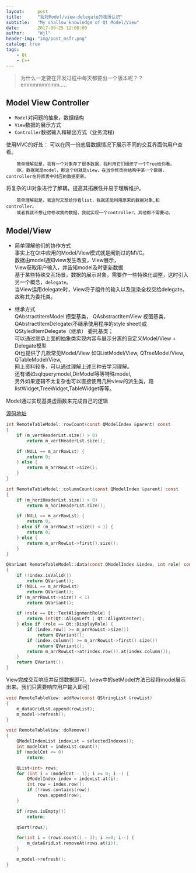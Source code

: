 ```yaml
---
layout:     post
title:      "我对Model/view-delegate的浅薄认识"
subtitle:   "My shallow knowledge of Qt Model/View"
date:       2017-09-25 12:00:00
author:     "Wjl"
header-img: "img/post_msfr.png"
catalog: true
tags:
    - Qt
    - C++
---
```


>为什么一定要在开发过程中每天都要出一个版本呢？？ emmmmmmmm.....

## Model View Controller
- `Model`对问题的抽象，数据结构
- `View`数据的展示方式
- `Controller`数据输入和输出方式（业务流程)

使用MVC的好处：
可以在同一份底层数据情况下展示不同的交互界面供用户查看。
```
    简单理解就是，我有一个对象存了很多数据，我利用它们组织了一个Tree给你看。
    OK，数据就是model，那这个树就是view，在当你修改树结构中某一个数据，controller在将原表中对应的数据更新。
```
将复杂的UI对象进行了解耦，提高其拓展性并易于理解维护。
```
    简单理解就是，我这时又想给你看list，我就还能利用原来的数据对象,和controller。
    或者我就不想让你修改我的数据，我就实现一个controller。其他都不需要动。
```

## Model/View
- 简单理解他们的协作方式  
事实上在Qt中应用的Model/View模式就是阉割过的MVC。  
数据由model通知view发生改变，View展示，  
View获取用户输入，并告知model及时更新数据  
基于某些特殊交互场景，数据的展示对象，需要作一些特殊化调整，这时引入另一个概念，`delegate`。  
当View运用delegate时，View将子组件的输入以及渲染全权交给delegate。故称其为委托类。  

- 继承方式  
QAbstractItemModel 模型基类，
QAsbstractItemView 视图基类，  
QAbstractItemDelegate(不继承使用程序的style sheet)或QStyledItemDelegate（继承） 委托基类；  
可以通过继承上面的抽象类实现内容与展示分离的自定义Model/View + Delegate模型  
Qt也提供了几款常见Model/View 如QListModel/View, QTreeModel/View, QTableModel/View,  
网上资料较多，可以通过理解上述三种去学习理解。  
还有诸如sqlquerymodel,DirModel等等特殊model,  
另外如果逻辑不太复杂也可以直接使用几种view的派生类，路listWidget,TreeWidget,TableWidget等等。  

Model通过实现基类虚函数来完成自己的逻辑  

[源码地址](https://github.com/halukasama/testTableView)    

```c
int RemoteTableModel::rowCount(const QModelIndex &parent) const
{
    if (m_vertHeaderLst.size() > 0)
        return m_vertHeaderLst.size();

    if (NULL == m_arrRowLst) {
        return 0;
    } else {
        return m_arrRowLst->size();
    }
}

int RemoteTableModel::columnCount(const QModelIndex &parent) const
{
    if (m_horiHeaderLst.size() > 0)
        return m_horiHeaderLst.size();

    if (NULL == m_arrRowLst) {
        return 0;
    } else if (m_arrRowLst->size() < 1) {
        return 0;
    } else {
        return m_arrRowLst->first().size();
    }
}

QVariant RemoteTableModel::data(const QModelIndex &index, int role) const
{
    if (!index.isValid())
        return QVariant();
    if (NULL == m_arrRowLst)
        return QVariant();
    if (m_arrRowLst->size() < 1)
        return QVariant();

    if (role == Qt::TextAlignmentRole) {
        return int(Qt::AlignLeft | Qt::AlignVCenter);
    } else if (role == Qt::DisplayRole) {
        if (index.row() >= m_arrRowLst->size())
            return QVariant();
        if (index.column() >= m_arrRowLst->first().size())
            return QVariant();
        return m_arrRowLst->at(index.row()).at(index.column());
    }
    return QVariant();
}
```

View完成交互响应并反馈数据即可。(view中的setModel方法已经将model展示出来。我们只需要响应用户输入即可)

```c
void RemoteTableView::addRow(const QStringList &rowList)
{
    m_dataGridLst.append(rowList);
    m_model->refresh();
}

void RemoteTableView::doRemove()
{
    QModelIndexList indexLst = selectedIndexes();
    int modelCnt = indexLst.count();
    if (modelCnt <= 0)
        return;

    QList<int> rows;
    for (int i = (modelCnt - 1); i >= 0; i--) {
        QModelIndex index = indexLst.at(i);
        int row = index.row();
        if (!rows.contains(row))
            rows.append(row);
    }

    if (rows.isEmpty())
        return;

    qSort(rows);

    for(int i = (rows.count() - 1); i >=0; i--) {
        m_dataGridLst.removeAt(rows.at(i));
    }

    m_model->refresh();
}
```